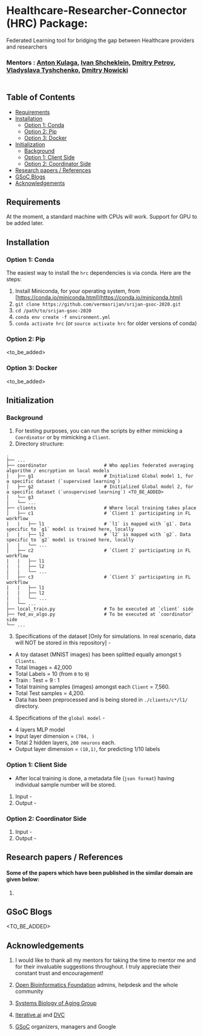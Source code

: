 # Healthcare-Researcher-Connector (HRC) Package: 
Federated Learning tool for bridging the gap between Healthcare providers and researchers 

### Mentors : [Anton Kulaga](https://www.linkedin.com/in/antonkulaga/?originalSubdomain=ro), [Ivan Shcheklein](https://www.linkedin.com/in/shcheklein/), [Dmitry Petrov](https://www.linkedin.com/in/dmitryleopetrov/), [Vladyslava Tyshchenko](https://www.linkedin.com/in/vladyslava-tyshchenko-296742125/?originalSubdomain=ua), [Dmitry Nowicki]()<br/><br/>


## Table of Contents

- [Requirements](#requirements)
- [Installation](#installation)
  * [Option 1: Conda](#option-1-conda)
  * [Option 2: Pip](#option-2-pip)
  * [Option 3: Docker](#option-3-docker)
- [Initialization](#initialization)
  * [Background](#background)
  * [Option 1: Client Side](#option-1-client-side)
  * [Option 2: Coordinator Side](#option-2-coordinator-side)
- [Research papers / References](#research-papers)
- [GSoC Blogs](#gsoc-blogs)
- [Acknowledgements](#acknowledgements)

## Requirements

At the moment, a standard machine with CPUs will work. 
Support for GPU to be added later.

## Installation

### Option 1: Conda

The easiest way to install the `hrc` dependencies is via conda. Here are the steps:

1. Install Miniconda, for your operating system, from [https://conda.io/miniconda.html](https://conda.io/miniconda.html)
2. `git clone https://github.com/vermasrijan/srijan-gsoc-2020.git`
3. `cd /path/to/srijan-gsoc-2020`
4. `conda env create -f environment.yml`
5. `conda activate hrc` (or `source activate hrc` for older versions of conda)

### Option 2: Pip
<to_be_added>

### Option 3: Docker
<to_be_added>

## Initialization
### Background
1. For testing purposes, you can run the scripts by either mimicking a `Coordinator` or by mimicking a `Client`.
2. Directory structure: 

> 
    .
    ├── ...
    ├── coordinator                     # Who applies federated averaging algorithm / encryption on local models
    │   ├── g1                          # Initialized Global model 1, for a specific dataset (`supervised learning`)
    │   ├── g2                          # Initialized Global model 2, for a specific dataset (`unsupervised learning`) <TO_BE_ADDED>
    │   └── g3    
    |   └── ...                         
    ├── clients                         # Where local training takes place
    │   ├── c1                          # `Client 1` participating in FL workflow
    |   |   ├── l1                      # `l1` is mapped with `g1`. Data specific to `g1` model is trained here, locally
    |   |   ├── l2                      # `l2` is mapped with `g2`. Data specific to `g2` model is trained here, locally
    |   |   └── ...                     
    │   ├── c2                          # `Client 2` participating in FL workflow
    |   |   ├── l1                      
    |   |   ├── l2
    |   |   └── ...                     
    │   ├── c3                          # `Client 3` participating in FL workflow
    |   |   ├── l1                      
    |   |   ├── l2
    |   |   └── ...    
    |   └── ...  
    ├── local_train.py                  # To be executed at `client` side
    ├── fed_av_algo.py                  # To be executed at `coordinator` side
    └── ...

3. Specifications of the dataset [Only for simulations. In real scenario, data will NOT be stored in this repository] - 
- A toy dataset (MNIST images) has been splitted equally amongst `5 Clients`.
- Total Images = 42,000 
- Total Labels = 10 (from `0` to `9`)
- Train : Test = 9 : 1
- Total training samples (images) amongst each `Client` = 7,560.
- Total Test samples = 4,200. 
- Data has been preprocessed and is being stored in `./clients/c*/l1/` directory.

4. Specifications of the `global model` -
- 4 layers MLP model
- Input layer dimension = `(784, )`
- Total 2 hidden layers, `200 neurons` each.
- Output layer dimension = `(10,1)`, for predicting 1/10 labels

### Option 1: Client Side
- After local training is done, a metadata file (`json format`) having individual sample number will be stored. 
1. Input - 
2. Output - 

### Option 2: Coordinator Side
1. Input - 
2. Output - 

## Research papers / References
#### Some of the papers which have been published in the similar domain are given below: <br/>
1. []()<br/>

## GSoC Blogs
<TO_BE_ADDED>



## Acknowledgements
1. I would like to thank all my mentors for taking the time to mentor me and for their invaluable suggestions throughout. I truly appreciate their constant trust and encouragement!<br/>

2. [Open Bioinformatics Foundation](https://www.open-bio.org/) admins, helpdesk and the whole community <br/>

3. [Systems Biology of Aging Group](http://www.aging-research.group/) <br/>

4. [Iterative.ai](https://iterative.ai/) and [DVC](https://dvc.org/) <br/>

5. [GSoC](https://summerofcode.withgoogle.com/) organizers, managers and Google 


